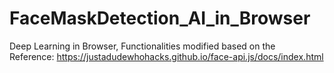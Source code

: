 # FaceMaskDetection_AI_in_Browser
Deep Learning in Browser, Functionalities modified based on the <br>
Reference: https://justadudewhohacks.github.io/face-api.js/docs/index.html
